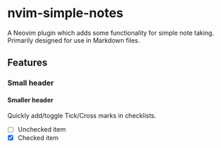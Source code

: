 # nvim-simple-notes

A Neovim plugin which adds some functionality for simple note taking. Primarily designed for use in Markdown files.

## Features

### Small header

#### Smaller header

Quickly add/toggle Tick/Cross marks in checklists.

- [ ] Unchecked item
- [x] Checked item
